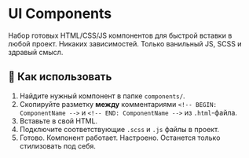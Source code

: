# UI Components

Набор готовых HTML/CSS/JS компонентов для быстрой вставки в любой проект. Никаких зависимостей. Только ванильный JS, SCSS и здравый смысл.

## 🚀 Как использовать

1. Найдите нужный компонент в папке `components/`.
2. Скопируйте разметку **между** комментариями `<!-- BEGIN: ComponentName -->` и `<!-- END: ComponentName -->` из `.html`-файла.
3. Вставьте в свой HTML.
4. Подключите соответствующие `.scss` и `.js` файлы в проект.
5. Готово. Компонент работает. Настроено. Останется только стилизовать под себя.
